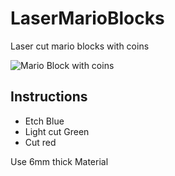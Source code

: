 # LaserMarioBlocks
Laser cut mario blocks with coins 

![Mario Block with coins](https://raw.github.com/funvill/LaserMarioBlocks/master/BlocksAndCoins.png)

Instructions 
------

 - Etch Blue
 - Light cut Green
 - Cut red 

Use 6mm thick Material 
